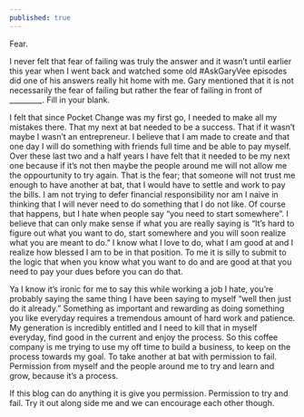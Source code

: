 ```yaml
---
published: true
---
```

Fear.

I never felt that fear of failing was truly the answer and it wasn’t until earlier this year when I went back and watched some old #AskGaryVee episodes did one of his answers really hit home with me. Gary mentioned that it is not necessarily the fear of failing but rather the fear of failing in front of _________. Fill in your blank.

I felt that since Pocket Change was my first go, I needed to make all my mistakes there. That my next at bat needed to be a success. That if it wasn’t maybe I wasn’t an entrepreneur. I believe that I am made to create and that one day I will do something with friends full time and be able to pay myself. Over these last two and a half years I have felt that it needed to be my next one because if it’s not then maybe the people around me will not allow me the oppourtunity to try again. That is the fear; that someone will not trust me enough to have another at bat, that I would have to settle and work to pay the bills. I am not trying to defer financial responsibility nor am I naive in thinking that I will never need to do something that I do not like. Of course that happens, but I hate when people say “you need to start somewhere”. I believe that can only make sense if what you are really saying is “It’s hard to figure out what you want to do, start somewhere and you will soon realize what you are meant to do.” I know what I love to do, what I am good at and I realize how blessed I am to be in that position. To me it is silly to submit to the logic that when you know what you want to do and are good at that you need to pay your dues before you can do that.

Ya I know it’s ironic for me to say this while working a job I hate, you’re probably saying the same thing I have been saying to myself “well then just do it already.” Something as important and rewarding as doing something you like everyday requires a tremendous amount of hard work and patience. My generation is incredibly entitled and I need to kill that in myself everyday, find good in the current and enjoy the process. So this coffee company is me trying to use my off time to build a business, to keep on the process towards my goal. To take another at bat with permission to fail. Permission from myself and the people around me to try and learn and grow, because it’s a process.

If this blog can do anything it is give you permission. Permission to try and fail. Try it out along side me and we can encourage each other though.
